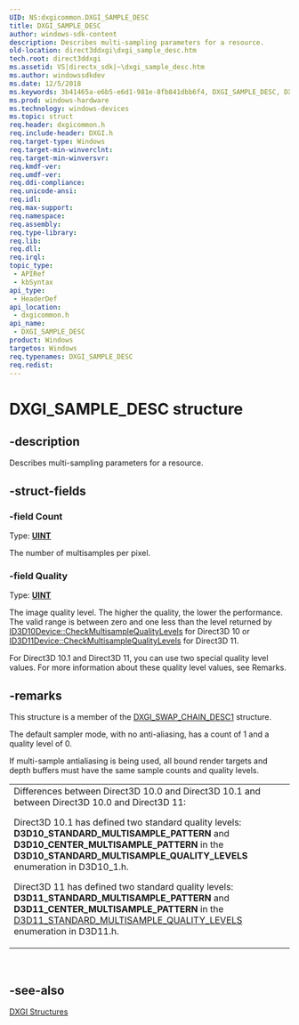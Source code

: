 ```yaml
---
UID: NS:dxgicommon.DXGI_SAMPLE_DESC
title: DXGI_SAMPLE_DESC
author: windows-sdk-content
description: Describes multi-sampling parameters for a resource.
old-location: direct3ddxgi\dxgi_sample_desc.htm
tech.root: direct3ddxgi
ms.assetid: VS|directx_sdk|~\dxgi_sample_desc.htm
ms.author: windowssdkdev
ms.date: 12/5/2018
ms.keywords: 3b41465a-e6b5-e6d1-981e-8fb841dbb6f4, DXGI_SAMPLE_DESC, DXGI_SAMPLE_DESC structure [DXGI], direct3ddxgi.dxgi_sample_desc, dxgicommon/DXGI_SAMPLE_DESC
ms.prod: windows-hardware
ms.technology: windows-devices
ms.topic: struct
req.header: dxgicommon.h
req.include-header: DXGI.h
req.target-type: Windows
req.target-min-winverclnt: 
req.target-min-winversvr: 
req.kmdf-ver: 
req.umdf-ver: 
req.ddi-compliance: 
req.unicode-ansi: 
req.idl: 
req.max-support: 
req.namespace: 
req.assembly: 
req.type-library: 
req.lib: 
req.dll: 
req.irql: 
topic_type:
 - APIRef
 - kbSyntax
api_type:
 - HeaderDef
api_location:
 - dxgicommon.h
api_name:
 - DXGI_SAMPLE_DESC
product: Windows
targetos: Windows
req.typenames: DXGI_SAMPLE_DESC
req.redist: 
---
```


# DXGI_SAMPLE_DESC structure


## -description


Describes multi-sampling parameters for a resource.


## -struct-fields




### -field Count

Type: <b><a href="https://msdn.microsoft.com/4553cafc-450e-4493-a4d4-cb6e2f274d46">UINT</a></b>

The number of multisamples per pixel.


### -field Quality

Type: <b><a href="https://msdn.microsoft.com/4553cafc-450e-4493-a4d4-cb6e2f274d46">UINT</a></b>

The image quality level. The higher the quality, the lower the performance. The valid range is between zero and one less than the level returned 
        by <a href="https://msdn.microsoft.com/en-us/library/Bb173537(v=VS.85).aspx">ID3D10Device::CheckMultisampleQualityLevels</a> for Direct3D 10 or <a href="https://msdn.microsoft.com/346f5dae-3ce2-4c03-ab17-1c46e18efc64">ID3D11Device::CheckMultisampleQualityLevels</a> for Direct3D 11.

For Direct3D 10.1 and Direct3D 11, you can use two special quality level values. For more information about these quality level values, see Remarks.


## -remarks



This structure is a member of the <a href="https://msdn.microsoft.com/38B302DF-5617-4195-8E4A-619D75188AD5">DXGI_SWAP_CHAIN_DESC1</a> structure.

The default sampler mode, with no anti-aliasing, has a count of 1 and a quality level of 0.

If multi-sample antialiasing is being used, all bound render targets and depth buffers must have the same sample counts and quality levels.

<table>
<tr>
<td>
Differences between Direct3D 10.0 and Direct3D 10.1 and between Direct3D 10.0 and Direct3D 11:

Direct3D 10.1 has defined two standard quality levels:  
            <b>D3D10_STANDARD_MULTISAMPLE_PATTERN</b> and <b>D3D10_CENTER_MULTISAMPLE_PATTERN</b> in the <b>D3D10_STANDARD_MULTISAMPLE_QUALITY_LEVELS</b> enumeration in D3D10_1.h.

Direct3D 11 has defined two standard quality levels:  
            <b>D3D11_STANDARD_MULTISAMPLE_PATTERN</b> and <b>D3D11_CENTER_MULTISAMPLE_PATTERN</b> in the <a href="https://msdn.microsoft.com/20c558ae-e9c3-4bab-8c11-264d626f2cff">D3D11_STANDARD_MULTISAMPLE_QUALITY_LEVELS</a> enumeration in D3D11.h.

</td>
</tr>
</table>
 




## -see-also




<a href="https://msdn.microsoft.com/22e98880-bcd1-448a-9223-604fff9173fe">DXGI Structures</a>
 

 


